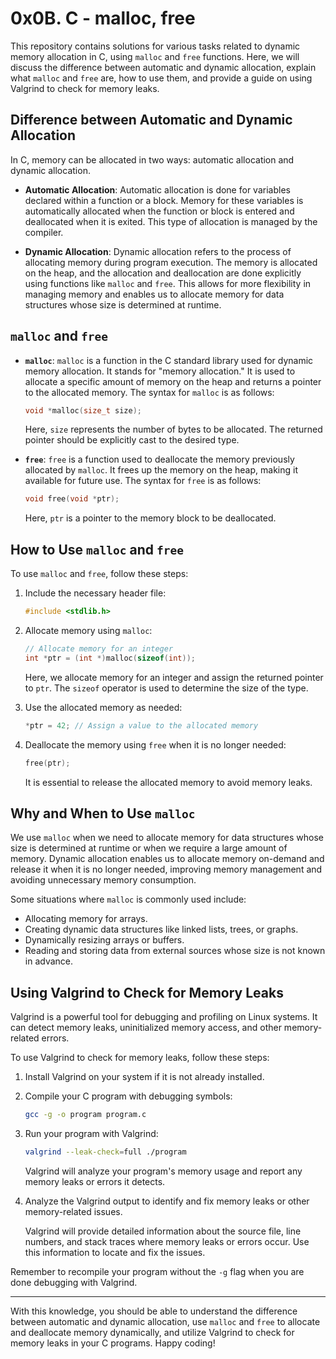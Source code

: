 # 0x0B. C - malloc, free

This repository contains solutions for various tasks related to dynamic memory allocation in C, using `malloc` and `free` functions. Here, we will discuss the difference between automatic and dynamic allocation, explain what `malloc` and `free` are, how to use them, and provide a guide on using Valgrind to check for memory leaks.

## Difference between Automatic and Dynamic Allocation
In C, memory can be allocated in two ways: automatic allocation and dynamic allocation.

- **Automatic Allocation**: Automatic allocation is done for variables declared within a function or a block. Memory for these variables is automatically allocated when the function or block is entered and deallocated when it is exited. This type of allocation is managed by the compiler.

- **Dynamic Allocation**: Dynamic allocation refers to the process of allocating memory during program execution. The memory is allocated on the heap, and the allocation and deallocation are done explicitly using functions like `malloc` and `free`. This allows for more flexibility in managing memory and enables us to allocate memory for data structures whose size is determined at runtime.

## `malloc` and `free`
- **`malloc`**: `malloc` is a function in the C standard library used for dynamic memory allocation. It stands for "memory allocation." It is used to allocate a specific amount of memory on the heap and returns a pointer to the allocated memory. The syntax for `malloc` is as follows:

  ```c
  void *malloc(size_t size);
  ```

  Here, `size` represents the number of bytes to be allocated. The returned pointer should be explicitly cast to the desired type.

- **`free`**: `free` is a function used to deallocate the memory previously allocated by `malloc`. It frees up the memory on the heap, making it available for future use. The syntax for `free` is as follows:

  ```c
  void free(void *ptr);
  ```

  Here, `ptr` is a pointer to the memory block to be deallocated.

## How to Use `malloc` and `free`
To use `malloc` and `free`, follow these steps:

1. Include the necessary header file:
   ```c
   #include <stdlib.h>
   ```

2. Allocate memory using `malloc`:
   ```c
   // Allocate memory for an integer
   int *ptr = (int *)malloc(sizeof(int));
   ```

   Here, we allocate memory for an integer and assign the returned pointer to `ptr`. The `sizeof` operator is used to determine the size of the type.

3. Use the allocated memory as needed:
   ```c
   *ptr = 42; // Assign a value to the allocated memory
   ```

4. Deallocate the memory using `free` when it is no longer needed:
   ```c
   free(ptr);
   ```

   It is essential to release the allocated memory to avoid memory leaks.

## Why and When to Use `malloc`
We use `malloc` when we need to allocate memory for data structures whose size is determined at runtime or when we require a large amount of memory. Dynamic allocation enables us to allocate memory on-demand and release it when it is no longer needed, improving memory management and avoiding unnecessary memory consumption.

Some situations where `malloc` is commonly used include:

- Allocating memory for arrays.
- Creating dynamic data structures like linked lists, trees, or graphs.
- Dynamically resizing arrays or buffers.
- Reading and storing data from external sources whose size is not known in advance.

## Using Valgrind to Check for Memory Leaks
Valgrind is a powerful tool for debugging and profiling on Linux systems. It can detect memory leaks, uninitialized memory access, and other memory-related errors.

To use Valgrind to check for memory leaks, follow these steps:

1. Install Valgrind on your system if it is not already installed.

2. Compile your C program with debugging symbols:
   ```bash
   gcc -g -o program program.c
   ```

3. Run your program with Valgrind:
   ```bash
   valgrind --leak-check=full ./program
   ```

   Valgrind will analyze your program's memory usage and report any memory leaks or errors it detects.

4. Analyze the Valgrind output to identify and fix memory leaks or other memory-related issues.

   Valgrind will provide detailed information about the source file, line numbers, and stack traces where memory leaks or errors occur. Use this information to locate and fix the issues.

Remember to recompile your program without the `-g` flag when you are done debugging with Valgrind.

---

With this knowledge, you should be able to understand the difference between automatic and dynamic allocation, use `malloc` and `free` to allocate and deallocate memory dynamically, and utilize Valgrind to check for memory leaks in your C programs. Happy coding!
